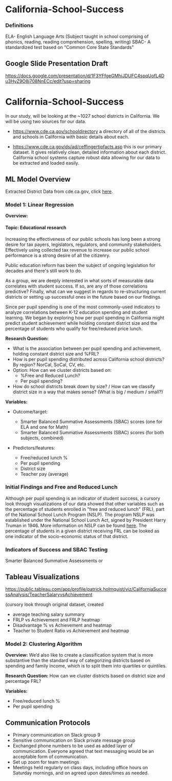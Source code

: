 # California-School-Success

### Definitions
ELA- English Language Arts (Subject taught in school comprising of phonics, reading, reading comprehension, spelling, writing)
SBAC- A standardized test based on "Common Core State Standards"

## Google Slide Presentation Draft

https://docs.google.com/presentation/d/1F3YFfgeGMhiJDUFC4spqUofL4Du3HyZ9O8j708NnECc/edit?usp=sharing
# California-School-Success

In our study, will be looking at the ~1027 school districts in California. We will be using two sources for our data.

* <https://www.cde.ca.gov/schooldirectory> a directory of all of the districts and schools in California with basic details about each.
  
* <https://www.cde.ca.gov/ds/ad/ceffingertipfacts.asp> this is our primary dataset. It gives relatively clean, detailed information about each district. California school systems capture robust data allowing for our data to be extracted and loaded easily.

## ML Model Overview

Extracted District Data from cde.ca.gov, click [here](https://docs.google.com/spreadsheets/d/1L-_kRhlbA8bhKE99NOrL8IEGfn16WN_a/edit#gid=1976575567).

### Model 1: Linear Regression

**Overview:**

#### Topic: Educational research

Increasing the effectiveness of our public schools has long been a strong desire for tax payers, legislators, regulators, and community stakeholders. Effectively using collected tax revenue to increase our public school performance is a strong desire of all the citizenry.

Public education reform has been the subject of ongoing legislation for decades and there's still work to do. 

As a group, we are deeply interested in what sorts of measurable data correlates with student success. If so, are any of those correlations predictive? Finally, what can we suggest in regards to re-structuring current districts or setting up successful ones in the future based on our findings.

Since per pupil spending is one of the most commonly-used indicators to analyze correlations between K-12 education spending and student learning. We began by exploring how per pupil spending in California might predict student achievement while holding constant district size and the percentage of students who qualify for free/reduced price lunch.

**Research Question:**

- What is the association between per pupil spending and achievement, holding constant district size and %FRL?
- How is per pupil spending distributed across California school districts? By region? NorCal, SoCal, CV, etc.
- Option: How can we cluster districts based on:
  - %Free and Reduced Lunch?
  - Per pupil spending?
- How do school districts break down by size? / How can we classify district size in a way that makes sense? (What is big / medium / small?)

**Variables:**

- Outcome/target:

  - Smarter Balanced Summative Assessments (SBAC) scores (one for ELA and one for Math)
  - Smarter Balanced Summative Assessments (SBAC) scores (for both subjects, combined)

- Predictors/features:
  - Free/reduced lunch %
  - Per pupil spending
  - District size
  - Teacher pay (average)

### Initial Findings and Free and Reduced Lunch

Although per pupil spending is an indicator of student success, a cursory look through visualizations of our data showed that other variables such as the percentage of students enrolled in "free and reduced lunch" (FRL), part of the National School Lunch Program (NSLP). The program NSLP was established under the National School Lunch Act, signed by President Harry Truman in 1946. More information on NSLP can be found [here](https://fns-prod.azureedge.net/sites/default/files/resource-files/NSLPFactSheet.pdf). The percentage of students in a given district receiving FRL can be looked as one indicator of the socio-economic status of that district.

### Indicators of Success and SBAC Testing

Smarter Balanced Summative Assessments or 

## Tableau Visualizations

https://public.tableau.com/app/profile/patrick.holmquist/viz/CaliforniaSuccessAnalysis/TeacherSalaryvsAchievement

(cursory look through original dataset, created 
* average teaching salary summary
* FRLP vs Achievement and FRLP heatmap
* Disadvantage % vs Achievement and heatmap
* Teacher to Student Ratio vs Achievement and heatmap

### Model 2: Clustering Algorithm

**Overview:**
We’d also like to create a classification system that is more substantive than the standard way of categorizing districts based on spending and family income, which is to split them into quartiles or quintiles.

**Research Question:**
How can we cluster districts based on district size and percentage FRL?

**Variables:**

- Free/reduced lunch %
- Per pupil spending

## Communication Protocols

- Primary communication on Slack group 9
- Sensitive communication on Slack private message group
- Exchanged phone numbers to be used as added layer of communication. Everyone agreed that text messaging would be an acceptable form of communication.
- Set up zoom for team meetings
- Meetings held regularly on class days, including office hours on Saturday mornings, and on agreed upon dates/times as needed.

